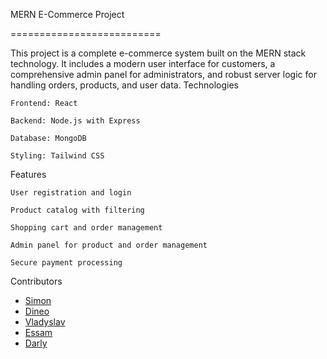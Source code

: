 MERN E-Commerce Project

==========================


This project is a complete e-commerce system built on the MERN stack technology. It includes a modern user interface for customers, a comprehensive admin panel for administrators, and robust server logic for handling orders, products, and user data.
Technologies

    Frontend: React

    Backend: Node.js with Express

    Database: MongoDB

    Styling: Tailwind CSS 

Features

    User registration and login

    Product catalog with filtering

    Shopping cart and order management

    Admin panel for product and order management

    Secure payment processing 

Contributors

- [Simon ](https://github.com/simon-dez)
- [Dineo](https://github.com/Dineo-Modiselle)
- [Vladyslav](https://github.com/Kainec1989)
- [Essam](https://github.com/xxxDMTxxx)
- [Darly](https://github.com/Darlyyolande)

